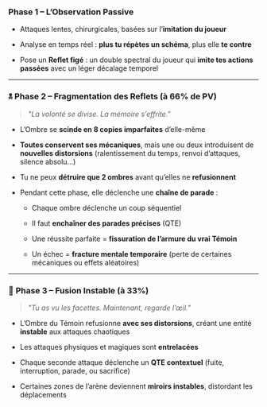### **Phase 1 – L’Observation Passive**

- Attaques lentes, chirurgicales, basées sur l’**imitation du joueur**
    
- Analyse en temps réel : **plus tu répètes un schéma**, plus elle **te contre**
    
- Pose un **Reflet figé** : un double spectral du joueur qui **imite tes actions passées** avec un léger décalage temporel
    

---

### 🕱 **Phase 2 – Fragmentation des Reflets (à 66% de PV)**

> _"La volonté se divise. La mémoire s’effrite."_

- L’Ombre se **scinde en 8 copies imparfaites** d’elle-même
    
- **Toutes conservent ses mécaniques**, mais une ou deux introduisent de **nouvelles distorsions** (ralentissement du temps, renvoi d’attaques, silence absolu…)
    
- Tu ne peux **détruire que 2 ombres** avant qu’elles ne **refusionnent**
    
- Pendant cette phase, elle déclenche une **chaîne de parade** :
    
    - Chaque ombre déclenche un coup séquentiel
        
    - Il faut **enchaîner des parades précises** (QTE)
        
    - Une réussite parfaite = **fissuration de l’armure du vrai Témoin**
        
    - Un échec = **fracture mentale temporaire** (perte de certaines mécaniques ou effets aléatoires)
        

---

### 💠 **Phase 3 – Fusion Instable (à 33%)**

> _"Tu as vu les facettes. Maintenant, regarde l’œil."_

- L’Ombre du Témoin refusionne **avec ses distorsions**, créant une entité **instable** aux attaques chaotiques
    
- Les attaques physiques et magiques sont **entrelacées**
    
- Chaque seconde attaque déclenche un **QTE contextuel** (fuite, interruption, parade, ou sacrifice)
    
- Certaines zones de l’arène deviennent **miroirs instables**, distordant les déplacements